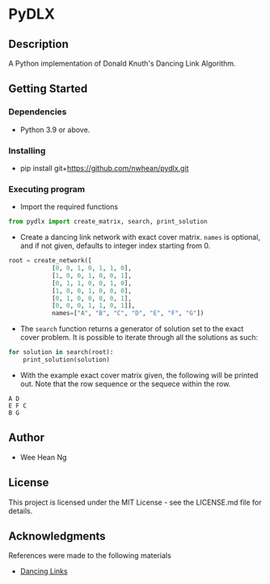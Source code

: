 # PyDLX

## Description

A Python implementation of Donald Knuth's Dancing Link Algorithm.

## Getting Started

### Dependencies

* Python 3.9 or above.

### Installing

* pip install git+https://github.com/nwhean/pydlx.git

### Executing program

* Import the required functions
```py
from pydlx import create_matrix, search, print_solution
```

* Create a dancing link network with exact cover matrix. `names` is optional, and if not given, defaults to integer index starting from 0.
```py
root = create_network([
            [0, 0, 1, 0, 1, 1, 0],
            [1, 0, 0, 1, 0, 0, 1],
            [0, 1, 1, 0, 0, 1, 0],
            [1, 0, 0, 1, 0, 0, 0],
            [0, 1, 0, 0, 0, 0, 1],
            [0, 0, 0, 1, 1, 0, 1]],
            names=["A", "B", "C", "D", "E", "F", "G"])
```

* The `search` function returns a generator of solution set to the exact cover problem. It is possible to iterate through all the solutions as such:
```py
for solution in search(root):
    print_solution(solution)
```

* With the example exact cover matrix given, the following will be printed out. Note that the row sequence or the sequece within the row.
```
A D
E F C
B G

```

## Author

* Wee Hean Ng

## License

This project is licensed under the MIT License - see the LICENSE.md file for details.

## Acknowledgments

References were made to the following materials
* [Dancing Links](https://arxiv.org/abs/cs/0011047)
